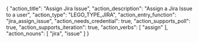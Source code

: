 {
"action_title": "Assign Jira Issue",
"action_description": "Assign a Jira Issue to a user",
"action_type": "LEGO_TYPE_JIRA",
"action_entry_function": "jira_assign_issue",
"action_needs_credential": true,
"action_supports_poll": true,
"action_supports_iteration": true,
"action_verbs": [
"assign"
],
"action_nouns": [
"jira",
"issue"
]
}
